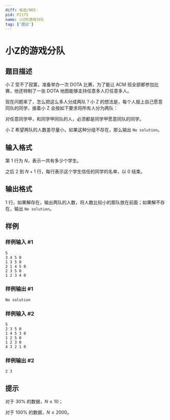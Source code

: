 ```yaml
---
diff: 省选/NOI-
pid: P2175
name: 小Z的游戏分队
tag: ['图论']
---
```

# 小Z的游戏分队
## 题目描述

小 Z 受不了寂寞，准备举办一次 DOTA 比赛，为了能让 ACM 班全部都参加比赛，他还特制了一张 DOTA 地图能够支持任意多人打任意多人。

现在问题来了，怎么把这么多人分成两队？小 Z 的想法是，每个人报上自己愿意同队的同学，接着小 Z 会按如下要求将所有人分为两队：

对任意同学甲，和同学甲同队的人，必须都是同学甲愿意同队的同学。

小 Z 希望两队的人数差尽量小，如果这种分组不存在，那么输出 `No solution`。
## 输入格式

第 $1$ 行为 $N$，表示一共有多少个学生。

之后 $2$ 到 $N+1$ 行，每行表示这个学生信任的同学的名单，以 $0$ 结束。
## 输出格式

$1$ 行，如果解存在，输出两队的人数，将人数比较小的那队放在前面；如果解不存在，输出 `No solution`。
## 样例

### 样例输入 #1
```
5
3 4 5 0
1 3 5 0
2 1 4 5 0
2 3 5 0
1 2 3 4 0
```
### 样例输出 #1
```
No solution
```
### 样例输入 #2
```
5
2 3 5 0
1 4 5 3 0
1 2 5 0
1 2 3 0
4 3 2 1 0
```
### 样例输出 #2
```
2 3
```
## 提示

对于 $30\%$ 的数据，$N \leq 10$；

对于 $100\%$ 的数据，$N \leq 2000$。
